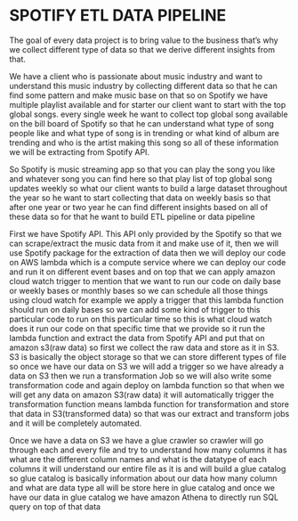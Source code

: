 # SPOTIFY ETL DATA PIPELINE
The goal of every data project is to bring value to the business that’s why we collect different type of data so that we derive different insights from that.

We have a client who is passionate about music industry and want to understand this music industry by collecting different data so that he can find some pattern and make music base on that so on Spotify we have multiple playlist available and for starter our client want to start with the top global songs. every single week he want to collect top global song available on the bill board of Spotify so that he can understand what type of song people like and what type of song is in trending or what kind of album are trending and who is the artist making this song so all of these information we will be extracting from Spotify API.

So Spotify is music streaming app so that you can play the song you like and whatever song you can find here so that play list of top global song updates weekly so what our client wants to build a large dataset throughout the year so he want to start collecting that data on weekly basis so that after one year or two year he can find different insights based on all of these data so for that he want to build ETL pipeline or data pipeline

First we have Spotify API. This API only provided by the Spotify  so that we can scrape/extract the music data from it and make use of it, then we will use Spotify package for the extraction of data then we will deploy our code on AWS lambda which is a compute service where we can deploy our code and run it on different event bases and on top that we can apply amazon cloud watch trigger to mention that we want to run our code on daily base or weekly bases or monthly bases so we can schedule all those things using cloud watch for example we apply a trigger that this lambda function should run on daily bases so we can add some kind of trigger to this particular code to run on this particular time so this is what cloud watch does it run our code on that specific time that we provide so it run the lambda function and extract the data from Spotify API and put that on amazon s3(raw data)  so first we collect the raw data and store as it in S3. S3 is basically the object storage so that we can store different types of file so once we have our data on S3 we will add a trigger so we have already a data on S3 then we run a transformation Job  so we will also write some transformation code and again deploy on lambda function so that when we will get any data on amazon S3(raw data) it will automatically trigger the transformation function means lambda function for transformation and store that data in S3(transformed data) so that was our extract and transform jobs and it will be completely automated.

Once we have a data on S3 we have a glue crawler so crawler will go through each and every file and try to understand how many columns it has what are the different column names and what is the datatype of each columns it will understand our entire file as it is and will build a glue catalog so glue catalog is basically information about our data how many column and what are data type all will be store here in glue catalog and once we have our data in glue catalog we have amazon Athena to directly run SQL query on top of that data
